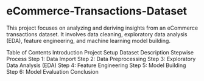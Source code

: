 # eCommerce-Transactions-Dataset
This project focuses on analyzing and deriving insights from an eCommerce transactions dataset. It involves data cleaning, exploratory data analysis (EDA), feature engineering, and machine learning model building.

Table of Contents
Introduction
Project Setup
Dataset Description
Stepwise Process
Step 1: Data Import
Step 2: Data Preprocessing
Step 3: Exploratory Data Analysis (EDA)
Step 4: Feature Engineering
Step 5: Model Building
Step 6: Model Evaluation
Conclusion
